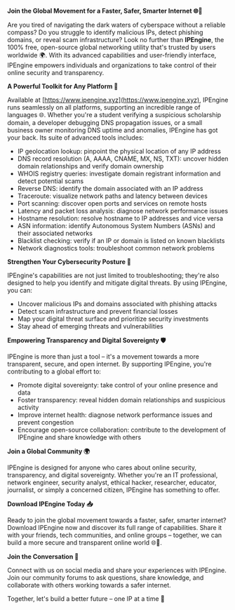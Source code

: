 **Join the Global Movement for a Faster, Safer, Smarter Internet 🌐🚀**

Are you tired of navigating the dark waters of cyberspace without a reliable compass? Do you struggle to identify malicious IPs, detect phishing domains, or reveal scam infrastructure? Look no further than **IPEngine**, the 100% free, open-source global networking utility that's trusted by users worldwide 🌍. With its advanced capabilities and user-friendly interface, IPEngine empowers individuals and organizations to take control of their online security and transparency.

**A Powerful Toolkit for Any Platform 📡**

Available at [https://www.ipengine.xyz](https://www.ipengine.xyz), IPEngine runs seamlessly on all platforms, supporting an incredible range of languages 🌐. Whether you're a student verifying a suspicious scholarship domain, a developer debugging DNS propagation issues, or a small business owner monitoring DNS uptime and anomalies, IPEngine has got your back. Its suite of advanced tools includes:

* IP geolocation lookup: pinpoint the physical location of any IP address
* DNS record resolution (A, AAAA, CNAME, MX, NS, TXT): uncover hidden domain relationships and verify domain ownership
* WHOIS registry queries: investigate domain registrant information and detect potential scams
* Reverse DNS: identify the domain associated with an IP address
* Traceroute: visualize network paths and latency between devices
* Port scanning: discover open ports and services on remote hosts
* Latency and packet loss analysis: diagnose network performance issues
* Hostname resolution: resolve hostname to IP addresses and vice versa
* ASN information: identify Autonomous System Numbers (ASNs) and their associated networks
* Blacklist checking: verify if an IP or domain is listed on known blacklists
* Network diagnostics tools: troubleshoot common network problems

**Strengthen Your Cybersecurity Posture 🔐**

IPEngine's capabilities are not just limited to troubleshooting; they're also designed to help you identify and mitigate digital threats. By using IPEngine, you can:

* Uncover malicious IPs and domains associated with phishing attacks
* Detect scam infrastructure and prevent financial losses
* Map your digital threat surface and prioritize security investments
* Stay ahead of emerging threats and vulnerabilities

**Empowering Transparency and Digital Sovereignty 🛡️**

IPEngine is more than just a tool – it's a movement towards a more transparent, secure, and open internet. By supporting IPEngine, you're contributing to a global effort to:

* Promote digital sovereignty: take control of your online presence and data
* Foster transparency: reveal hidden domain relationships and suspicious activity
* Improve internet health: diagnose network performance issues and prevent congestion
* Encourage open-source collaboration: contribute to the development of IPEngine and share knowledge with others

**Join a Global Community 🌍**

IPEngine is designed for anyone who cares about online security, transparency, and digital sovereignty. Whether you're an IT professional, network engineer, security analyst, ethical hacker, researcher, educator, journalist, or simply a concerned citizen, IPEngine has something to offer.

**Download IPEngine Today 📥**

Ready to join the global movement towards a faster, safer, smarter internet? Download IPEngine now and discover its full range of capabilities. Share it with your friends, tech communities, and online groups – together, we can build a more secure and transparent online world 🌐🚀.

**Join the Conversation 📱**

Connect with us on social media and share your experiences with IPEngine. Join our community forums to ask questions, share knowledge, and collaborate with others working towards a safer internet.

Together, let's build a better future – one IP at a time 🔗
